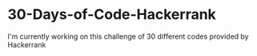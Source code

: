 # 30-Days-of-Code-Hackerrank

I'm currently working on this challenge of 30 different codes provided by Hackerrank
